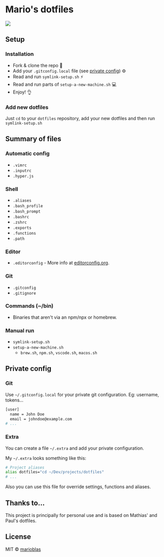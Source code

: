 # Mario's dotfiles

![](https://cloud.githubusercontent.com/assets/3719969/14582971/23fa4a0e-040c-11e6-93d2-1ce8d9d1951c.png)

## Setup

### Installation
- Fork & clone the repo 🔀
- Add your `.gitconfig.local` file (see [private config](#private-config)) ⚙
- Read and run `symlink-setup.sh` ⚡️
- Read and run parts of `setup-a-new-machine.sh` 💻
- Enjoy! 👌

### Add new dotfiles
Just `cd` to your `dotfiles` repository, add your new dotfiles and then run `symlink-setup.sh`

## Summary of files

### Automatic config
* `.vimrc`
* `.inputrc`
* `.hyper.js`

### Shell
* `.aliases`
* `.bash_profile`
* `.bash_prompt`
* `.bashrc`
* `.zshrc`
* `.exports`
* `.functions`
* `.path`

### Editor
* `.editorconfig` - More info at [editorconfig.org](http://editorconfig.org/).

### Git
* `.gitconfig`
* `.gitignore`

### Commands (~/bin)
* Binaries that aren't via an npm/npx or homebrew.

### Manual run
* `symlink-setup.sh`
* `setup-a-new-machine.sh`
  * `brew.sh`, `npm.sh`, `vscode.sh`, `macos.sh`

## Private config

### Git
Use `~/.gitconfig.local` for your private git configuration. Eg: username, tokens...

```bash
[user]
  name = John Doe
  email = johndoe@example.com
# ...
```

### Extra
You can create a file `~/.extra` and add your private configuration.

My `~/.extra` looks something like this:
```bash
# Project aliases
alias dotfiles="cd ~/Dev/projects/dotfiles"
# ...
```
Also you can use this file for override settings, functions and aliases.

## Thanks to...
This project is principally for personal use and is based on Mathias' and Paul's dotfiles.

## License
MIT © [marioblas](https://github.com/marioblas)
